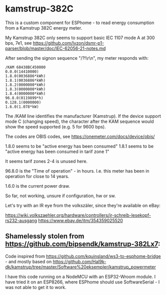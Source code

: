 # kamstrup-382C

This is a custom component for ESPhome - to read energy consumption from a Kamstrup 382C energy meter.

My Kamstrup 382C only seems to support basic IEC 1107 mode A at 300 bps, 7e1, see https://github.com/lvzon/dsmr-p1-parser/blob/master/doc/IEC-62056-21-notes.md

After sending the signon sequence "/?!\r\n", my meter responds with:
```
/KAM 68438BC450000
0.0.0(14410000)
1.8.0(0036886*kWh)
1.8.1(0036886*kWh)
1.8.2(0000000*kWh)
1.8.3(0000000*kWh)
1.8.4(0000000*kWh)
96.8.0(0119899*h)
0.128.1(0000000)
1.6.0(1.078*kW)
```
The /KAM line identifies the manufacturer (Kamstrup). If the device support mode C (changing speed), the character after the KAM sequence would show the speed supported (e.g. 5 for 9600 bps).

The codes are OBIS codes, see https://onemeter.com/docs/device/obis/

1.8.0 seems to be "active energy has been consumed"
1.8.1 seems to be "active energy has been consumed in tarif zone 1"

It seems tarif zones 2-4 is unused here.

96.8.0 is the "Time of operation" - in hours. I.e. this meter has been in operation for close to 14 years.

1.6.0 is the current power draw.

So far, not working, unsure if configuration, hw or sw. 

Let's try with an IR eye from the volkszäler, since they're available on eBay:

https://wiki.volkszaehler.org/hardware/controllers/ir-schreib-lesekopf-rs232-ausgang
https://www.ebay.de/itm/354359025520

Shamelessly stolen from https://github.com/bipsendk/kamstrup-382Lx7:
-----

Code inspired from https://github.com/kquinsland/ws3-to-esphome-bridge - and mostly based on https://github.com/Hal9k-dk/kamstrup/tree/master/Software%20eksempler/kamstrup_powermeter

I have this code running on a NodeMCU with an ESP32-Wroom module.
I have tried it on an ESP8266, where ESPhome should use SoftwareSerial - I was not able to get it to work.
